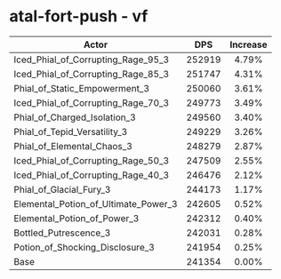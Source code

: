 # atal-fort-push - vf
| Actor | DPS | Increase |
|---|:---:|:---:|
|Iced_Phial_of_Corrupting_Rage_95_3|252919|4.79%|
|Iced_Phial_of_Corrupting_Rage_85_3|251747|4.31%|
|Phial_of_Static_Empowerment_3|250060|3.61%|
|Iced_Phial_of_Corrupting_Rage_70_3|249773|3.49%|
|Phial_of_Charged_Isolation_3|249560|3.40%|
|Phial_of_Tepid_Versatility_3|249229|3.26%|
|Phial_of_Elemental_Chaos_3|248279|2.87%|
|Iced_Phial_of_Corrupting_Rage_50_3|247509|2.55%|
|Iced_Phial_of_Corrupting_Rage_40_3|246476|2.12%|
|Phial_of_Glacial_Fury_3|244173|1.17%|
|Elemental_Potion_of_Ultimate_Power_3|242605|0.52%|
|Elemental_Potion_of_Power_3|242312|0.40%|
|Bottled_Putrescence_3|242031|0.28%|
|Potion_of_Shocking_Disclosure_3|241954|0.25%|
|Base|241354|0.00%|
